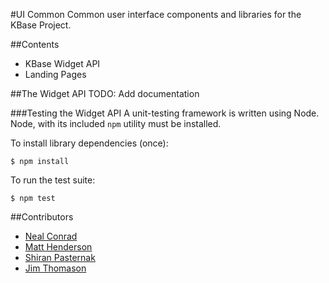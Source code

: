 #UI Common
Common user interface components and libraries for the KBase Project.

##Contents
 * KBase Widget API
 * Landing Pages

##The Widget API
TODO: Add documentation

###Testing the Widget API
A unit-testing framework is written using Node. Node, with its included `npm` utility must be installed.

To install library dependencies (once):

    $ npm install

To run the test suite:

    $ npm test

##Contributors
 * [Neal Conrad](mailto:nconrad@mcs.anl.gov)
 * [Matt Henderson](mailto:mhenderson@lbl.gov)
 * [Shiran Pasternak](mailto:shiran@cshl.edu)
 * [Jim Thomason](mailto:thomason@cshl.edu)
